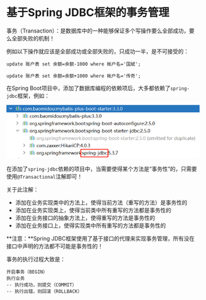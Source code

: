 # 基于Spring JDBC框架的事务管理

事务（Transaction）：是数据库中的一种能够保证多个写操作要么全部成功，要么全部失败的机制！

例如以下操作就应该是全部成功或全部失败的，只成功一半，是不可接受的：

```mysql
update 账户表 set 余额=余额-1000 where 帐户名='国斌';
```

```mysql
update 账户表 set 余额=余额+1000 where 帐户名='传奇';
```

在Spring Boot项目中，添加了数据库编程的依赖项后，大多都依赖了`spring-jdbc`框架，例如：

![image-20230519111931728](assets/image-20230519111931728.png)

在添加了`spring-jdbc`依赖的项目中，当需要使得某个方法是“事务性”的，只需要使用`@Transactional`注解即可！

关于此注解：

- 添加在业务实现类中的方法上，使得当前方法（重写的方法）是事务性的
- 添加在业务实现类上，使得当前类中所有重写的方法都是事务性的
- 添加在业务接口的抽象方法上，使得重写的方法是事务性的
- 添加在业务接口上，使得实现类中所有重写的方法都是事务性的

**注意：**Spring JDBC框架使用了基于接口的代理来实现事务管理，所有没在接口中声明的方法都不可能是事务性的！

事务的执行过程大致是：

```
开启事务（BEGIN）
执行业务
-- 执行成功，则提交（COMMIT）
-- 执行出错，则回滚（ROLLBACK）
```





